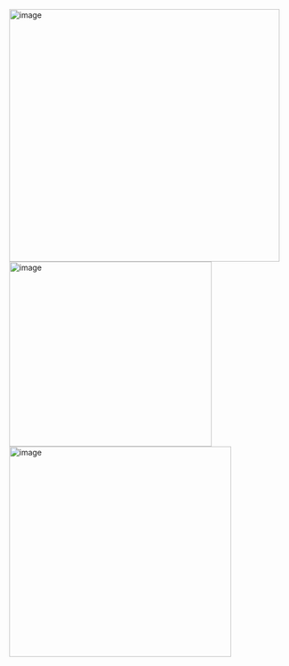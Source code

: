 
<img width="486" height="455" alt="image" src="https://github.com/user-attachments/assets/93120574-bc55-4d3a-8e53-f0457a49134a" />
<img width="364" height="333" alt="image" src="https://github.com/user-attachments/assets/dfb797ba-2328-426c-b01c-3c8b7758596a" />
<img width="399" height="379" alt="image" src="https://github.com/user-attachments/assets/b2787fff-215a-40cf-8f35-bcc882bc0723" />
